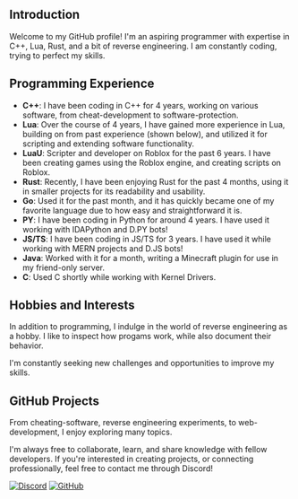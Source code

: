 ## Introduction

Welcome to my GitHub profile! I'm an aspiring programmer with expertise in C++, Lua, Rust, and a bit of reverse engineering. I am constantly coding, trying to perfect my skills.

## Programming Experience
- **C++**: I have been coding in C++ for 4 years, working on various software, from cheat-development to software-protection.
- **Lua**: Over the course of 4 years, I have gained more experience in Lua, building on from past experience (shown below), and utilized it for scripting and extending software functionality.
- **LuaU**: Scripter and developer on Roblox for the past 6 years. I have been creating games using the Roblox engine, and creating scripts on Roblox.
- **Rust**: Recently, I have been enjoying Rust for the past 4 months, using it in smaller projects for its readability and usability.
- **Go**: Used it for the past month, and it has quickly became one of my favorite language due to how easy and straightforward it is. 
- **PY**: I have been coding in Python for around 4 years. I have used it working with IDAPython and D.PY bots!
- **JS/TS**: I have been coding in JS/TS for 3 years. I have used it while working with MERN projects and D.JS bots!
- **Java**: Worked with it for a month, writing a Minecraft plugin for use in my friend-only server.
- **C**: Used C shortly while working with Kernel Drivers.

## Hobbies and Interests

In addition to programming, I indulge in the world of reverse engineering as a hobby. I like to inspect how progams work, while also document their behavior. 

I'm constantly seeking new challenges and opportunities to improve my skills.

## GitHub Projects

From cheating-software, reverse engineering experiments, to web-development, I enjoy exploring many topics.

I'm always free to collaborate, learn, and share knowledge with fellow developers. If you're interested in creating projects, or connecting professionally, feel free to contact me through Discord!

[![Discord](https://img.shields.io/badge/-Discord-white?logo=Discord)](https://discord.com/users/325849904570302469)
[![GitHub](https://img.shields.io/badge/-GitHub-black?logo=github)](https://github.com/Blastbrean)
